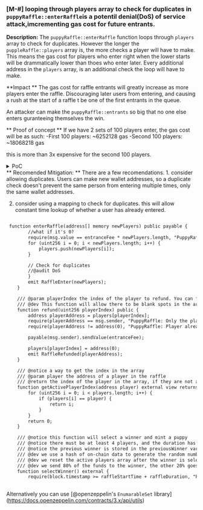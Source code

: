 ### [M-#] looping through players array to check for duplicates in `puppyRaffle::enterRaffle`is a potentil denial(DoS) of service attack,imcrementing gas cost for future entrants.

**Description:** The `puppyRaffle::enterRaffle` function loops through `players` array to check for duplicates. However the longer the `puppleRaffle::players` array is, the more checks a player will have to make. This means the gas cost for players who enter right when the lower starts will be drammatically lower than thoes who enter later.
Every additional address in the `players` array, is an additional check the loop will have to make.

**Impact ** The gas cost for raffle entrants will greatly increase as more players enter the raffle. Discouraging later users from entering, and causing a rush at the start of a raffle t be one of the first entrants in the queue. 

An attacker can make the `puppyRaffle::entrants` so big that no one else enters guranteeing themselves the win.


** Proof of concept ** If we have 2 sets of 100 players enter, the gas cost will be as such:
-First 100 players: ~6252128 gas
-Second 100 players: ~18068218 gas

this is more than 3x expensive for the second 100 players.

<details>
<summary>PoC</summary>
place the following test into `puppyRaffleTest.t.sol`;

```javascript

 function test_denialOfService() public {
        vm.txGasPrice(1);
        //Lets Enter 100 players
        uint256 playersNum = 100;
        address[] memory players = new address[](playersNum);
        for (uint256 i = 0; i < playersNum; i++) {
            players[i] = address(i);
        }
        //see how much gas it cost
        uint256 gasStart = gasleft();
        puppyRaffle.enterRaffle{value: entranceFee * players.length}(players);
        uint256 gasEnd = gasleft();
        uint256 gasUsedFirst = (gasStart- gasEnd) * tx.gasprice;

        console.log("The price for the first 100 players is: ", gasUsedFirst);

        //for the second 100 players

        vm.txGasPrice(1);
        //Lets Enter 100 players
        
        address[] memory playersTwo = new address[](playersNum);
        for (uint256 i = 0; i < playersNum; i++) {
            playersTwo[i] = address(i + playersNum);
        }
        //see how much gas it cost
        uint256 gasStartSecond = gasleft();
        puppyRaffle.enterRaffle{value: entranceFee * playersTwo.length}(playersTwo);
        uint256 gasEndSecond = gasleft();
        uint256 gasUsedSecond = (gasStartSecond- gasEndSecond) * tx.gasprice;

        console.log("The price for the first 100 players is: ", gasUsedSecond);

        assert(gasUsedFirst < gasUsedSecond);
    }
```
</details>
** Recomended Mitigation: ** There are a few recomendations.
1. consider allowing duplicates. Users can make new wallet addresses, so a duplicate check doesn't prevent the same person from entering multiple times, only the same wallet addresses.

2. consider using a mapping to check for duplicates. this will allow constant time lookup of whether a user has already entered.

```diff

 function enterRaffle(address[] memory newPlayers) public payable {
        //what if it's 0?
        require(msg.value == entranceFee * newPlayers.length, "PuppyRaffle: Must send enough to enter raffle");
        for (uint256 i = 0; i < newPlayers.length; i++) {
            players.push(newPlayers[i]);
        }

        // Check for duplicates
        //@audit DoS
        }
        emit RaffleEnter(newPlayers);
    }

    /// @param playerIndex the index of the player to refund. You can find it externally by calling `getActivePlayerIndex`
    /// @dev This function will allow there to be blank spots in the array
    function refund(uint256 playerIndex) public {
        address playerAddress = players[playerIndex];
        require(playerAddress == msg.sender, "PuppyRaffle: Only the player can refund");
        require(playerAddress != address(0), "PuppyRaffle: Player already refunded, or is not active");

        payable(msg.sender).sendValue(entranceFee);

        players[playerIndex] = address(0);
        emit RaffleRefunded(playerAddress);
    }

    /// @notice a way to get the index in the array
    /// @param player the address of a player in the raffle
    /// @return the index of the player in the array, if they are not active, it returns 0
    function getActivePlayerIndex(address player) external view returns (uint256) {
        for (uint256 i = 0; i < players.length; i++) {
            if (players[i] == player) {
                return i;
            }
        }
        return 0;
    }

    /// @notice this function will select a winner and mint a puppy
    /// @notice there must be at least 4 players, and the duration has occurred
    /// @notice the previous winner is stored in the previousWinner variable
    /// @dev we use a hash of on-chain data to generate the random numbers
    /// @dev we reset the active players array after the winner is selected
    /// @dev we send 80% of the funds to the winner, the other 20% goes to the feeAddress
    function selectWinner() external {
        require(block.timestamp >= raffleStartTime + raffleDuration, "PuppyRaffle: Raffle not over");
       

```
Alternatively you can use [@openzeppelin's `EnumarableSet` library]
(https://docs.openzeppelin.com/contracts/3.x/api/utils)



